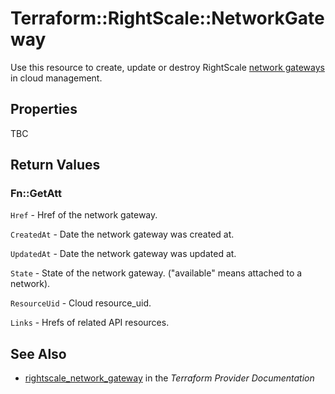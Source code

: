 # Terraform::RightScale::NetworkGateway

Use this resource to create, update or destroy RightScale [network gateways](http://reference.rightscale.com/api1.5/resources/ResourceNetworkGateways.html) in cloud management.

## Properties

TBC

## Return Values

### Fn::GetAtt

`Href` - Href of the network gateway.

`CreatedAt` - Date the network gateway was created at.

`UpdatedAt` - Date the network gateway was updated at.

`State` - State of the network gateway.  ("available" means attached to a network).

`ResourceUid` - Cloud resource_uid.

`Links` - Hrefs of related API resources.

## See Also

* [rightscale_network_gateway](https://www.terraform.io/docs/providers/rightscale/r/network_gateway.html) in the _Terraform Provider Documentation_